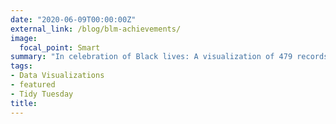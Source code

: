 ```yaml
---
date: "2020-06-09T00:00:00Z"
external_link: /blog/blm-achievements/
image:
  focal_point: Smart
summary: "In celebration of Black lives: A visualization of 479 records of Black Americans breaking the color barrier & achieving firsts in various fields throughout history"
tags:
- Data Visualizations
- featured
- Tidy Tuesday
title: 
---
```

